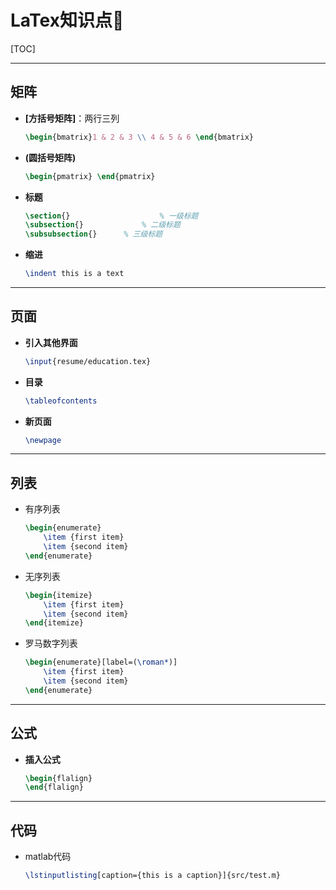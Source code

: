 # LaTex知识点🧀️

[TOC]

------

## 矩阵

- **[方括号矩阵]**：两行三列

  ```latex
  \begin{bmatrix}1 & 2 & 3 \\ 4 & 5 & 6 \end{bmatrix}
  ```

- **(圆括号矩阵)**

  ```latex
  \begin{pmatrix} \end{pmatrix}
  ```
  
- **标题**

  ```latex
  \section{}					% 一级标题
  \subsection{}				% 二级标题
  \subsubsection{}		% 三级标题
  ```

- **缩进**

  ```latex
  \indent this is a text
  ```

  

------

## 页面

- **引入其他界面**

  ```latex
  \input{resume/education.tex}
  ```
  
- **目录**

  ```latex
  \tableofcontents
  ```

- **新页面**

  ```latex
  \newpage
  ```

------

## 列表

- 有序列表

  ```latex
  \begin{enumerate}
      \item {first item}
      \item {second item}
  \end{enumerate}
  ```

- 无序列表

  ```latex
  \begin{itemize}
      \item {first item}
      \item {second item}
  \end{itemize}
  ```

- 罗马数字列表

  ```latex
  \begin{enumerate}[label=(\roman*)]
      \item {first item}
      \item {second item}
  \end{enumerate}
  ```

  

------

## 公式

- **插入公式**

  ```latex
  \begin{flalign}
  \end{flalign}
  ```



------

## 代码

- matlab代码

  ```latex
  \lstinputlisting[caption={this is a caption}]{src/test.m}
  ```

  